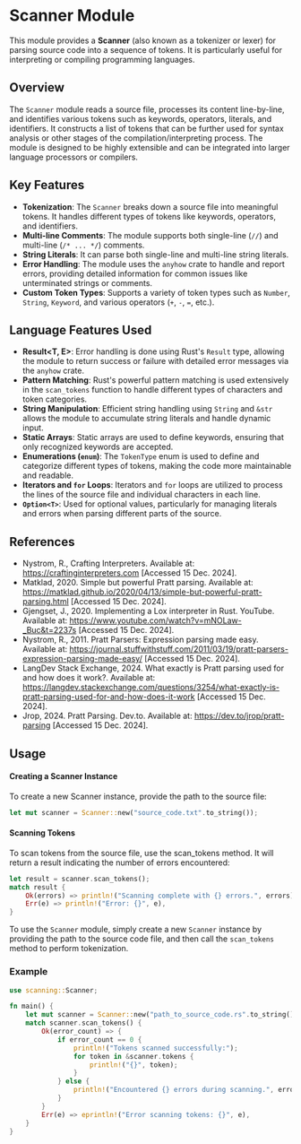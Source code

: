 # Scanner Module

This module provides a **Scanner** (also known as a tokenizer or lexer) for parsing source code into a sequence of tokens. It is particularly useful for interpreting or compiling programming languages.

## Overview

The `Scanner` module reads a source file, processes its content line-by-line, and identifies various tokens such as keywords, operators, literals, and identifiers. It constructs a list of tokens that can be further used for syntax analysis or other stages of the compilation/interpreting process. The module is designed to be highly extensible and can be integrated into larger language processors or compilers.


## Key Features

- **Tokenization**: The `Scanner` breaks down a source file into meaningful tokens. It handles different types of tokens like keywords, operators, and identifiers.
- **Multi-line Comments**: The module supports both single-line (`//`) and multi-line (`/* ... */`) comments.
- **String Literals**: It can parse both single-line and multi-line string literals.
- **Error Handling**: The module uses the `anyhow` crate to handle and report errors, providing detailed information for common issues like unterminated strings or comments.
- **Custom Token Types**: Supports a variety of token types such as `Number`, `String`, `Keyword`, and various operators (`+`, `-`, `=`, etc.).

## Language Features Used

- **Result<T, E>**: Error handling is done using Rust's `Result` type, allowing the module to return success or failure with detailed error messages via the `anyhow` crate.
- **Pattern Matching**: Rust's powerful pattern matching is used extensively in the `scan_tokens` function to handle different types of characters and token categories.
- **String Manipulation**: Efficient string handling using `String` and `&str` allows the module to accumulate string literals and handle dynamic input.
- **Static Arrays**: Static arrays are used to define keywords, ensuring that only recognized keywords are accepted.
- **Enumerations (`enum`)**: The `TokenType` enum is used to define and categorize different types of tokens, making the code more maintainable and readable.
- **Iterators and `for` Loops**: Iterators and `for` loops are utilized to process the lines of the source file and individual characters in each line.
- **`Option<T>`**: Used for optional values, particularly for managing literals and errors when parsing different parts of the source.

## References
- Nystrom, R., Crafting Interpreters. Available at: https://craftinginterpreters.com [Accessed 15 Dec. 2024].
- Matklad, 2020. Simple but powerful Pratt parsing. Available at: https://matklad.github.io/2020/04/13/simple-but-powerful-pratt-parsing.html [Accessed 15 Dec. 2024].
- Gjengset, J., 2020. Implementing a Lox interpreter in Rust. YouTube. Available at: https://www.youtube.com/watch?v=mNOLaw-_Buc&t=2237s [Accessed 15 Dec. 2024].
- Nystrom, R., 2011. Pratt Parsers: Expression parsing made easy. Available at: https://journal.stuffwithstuff.com/2011/03/19/pratt-parsers-expression-parsing-made-easy/ [Accessed 15 Dec. 2024].
- LangDev Stack Exchange, 2024. What exactly is Pratt parsing used for and how does it work?. Available at: https://langdev.stackexchange.com/questions/3254/what-exactly-is-pratt-parsing-used-for-and-how-does-it-work [Accessed 15 Dec. 2024].
- Jrop, 2024. Pratt Parsing. Dev.to. Available at: https://dev.to/jrop/pratt-parsing [Accessed 15 Dec. 2024].

## Usage

#### Creating a Scanner Instance
To create a new Scanner instance, provide the path to the source file:
```rust
let mut scanner = Scanner::new("source_code.txt".to_string());
```
#### Scanning Tokens
To scan tokens from the source file, use the scan_tokens method. It will return a result indicating the number of errors encountered:
```rust
let result = scanner.scan_tokens();
match result {
    Ok(errors) => println!("Scanning complete with {} errors.", errors),
    Err(e) => println!("Error: {}", e),
}

```
To use the `Scanner` module, simply create a new `Scanner` instance by providing the path to the source code file, and then call the `scan_tokens` method to perform tokenization.

### Example

```rust
use scanning::Scanner;

fn main() {
    let mut scanner = Scanner::new("path_to_source_code.rs".to_string());
    match scanner.scan_tokens() {
        Ok(error_count) => {
            if error_count == 0 {
                println!("Tokens scanned successfully:");
                for token in &scanner.tokens {
                    println!("{}", token);
                }
            } else {
                println!("Encountered {} errors during scanning.", error_count);
            }
        }
        Err(e) => eprintln!("Error scanning tokens: {}", e),
    }
}
